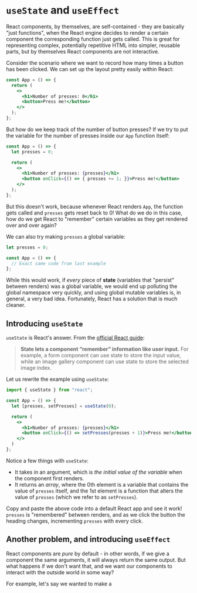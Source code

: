 # `useState` and `useEffect`

React components, by themselves, are self-contained - they are basically "just
functions", when the React engine decides to render a certain component the
corresponding function just gets called. This is great for representing complex,
potentially repetitive HTML into simpler, reusable parts, but by themselves
React components are not interactive.

Consider the scenario where we want to record how many times a button has been
clicked. We can set up the layout pretty easily within React:

```jsx
const App = () => {
  return (
    <>
      <h1>Number of presses: 0</h1>
      <button>Press me!</button>
    </>
  );
};
```

But how do we keep track of the number of button presses? If we try to put the
variable for the number of presses inside our `App` function itself:

```jsx
const App = () => {
  let presses = 0;

  return (
    <>
      <h1>Number of presses: {presses}</h1>
      <button onClick={() => { presses += 1; }}>Press me!</button>
    </>
  );
};
```

But this doesn't work, because whenever React renders `App`, the function gets
called and `presses` gets reset back to 0! What do we do in this case, how do
we get React to "remember" certain variables as they get rendered over and over
again?

We can also try making `presses` a global variable:

```jsx
let presses = 0;

const App = () => {
  // Exact same code from last example
};
```

While this would work, if *every* piece of **state** (variables that "persist"
between renders) was a global variable, we would end up polluting the global
namespace very quickly, and using global mutable variables is, in general,
a very bad idea. Fortunately, React has a solution that is much cleaner.

## Introducing `useState`

`useState` is React's answer. From the [official React guide](https://react.dev/reference/react/hooks):

> **State lets a component “remember” information like user input.** For example, a form component can use state to store the input value, while an image gallery component can use state to store the selected image index.

Let us rewrite the example using `useState`:

```jsx
import { useState } from "react";

const App = () => {
  let [presses, setPresses] = useState(0);

  return (
    <>
      <h1>Number of presses: {presses}</h1>
      <button onClick={() => setPresses(presses + 1)}>Press me!</button>
    </>
  )
};
```

Notice a few things with `useState`:
- It takes in an argument, which is *the initial value of the variable* when the
  component first renders.
- It returns an *array*, where the 0th element is a variable that contains the
  value of `presses` itself, and the 1st element is a function that alters the
  value of `presses` (which we refer to as `setPresses`).

Copy and paste the above code into a default React app and see it work! `presses`
is "remembered" between renders, and as we click the button the heading changes,
incrementing `presses` with every click.

## Another problem, and introducing `useEffect`

React components are *pure* by default - in other words, if we give a component
the same arguments, it will always return the same output. But what happens if
we don't want that, and we want our components to interact with the outside world
in some way?

For example, let's say we wanted to make a 
